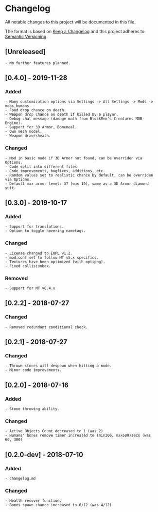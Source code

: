 # Changelog
All notable changes to this project will be documented in this file.

The format is based on [Keep a Changelog](http://keepachangelog.com/en/1.0.0/)
and this project adheres to [Semantic Versioning](https://semver.org/).


## [Unreleased]

	- No further features planned.



## [0.4.0] - 2019-11-28
### Added

	- Many customization options via Settings -> All Settings -> Mods -> mobs_humans
	- Food drop chance on death.
	- Weapon drop chance on death if killed by a player.
	- Debug chat message (damage math from BlockMen's Creatures MOB-Engine).
	- Support for 3D Armor, Bonemeal.
	- Own mesh model.
	- Weapon draw/sheath.

### Changed

	- Mod in basic mode if 3D Armor not found, can be overriden via Options.
	- Code split into different files.
	- Code improvements, bugfixes, additions, etc.
	- Random values set to realistic chance by default, can be overriden via Options.
	- Default max armor level: 37 (was 10), same as a 3D Armor diamond suit.



## [0.3.0] - 2019-10-17
### Added

	- Support for translations.
	- Option to toggle hovering nametags.

### Changed

	- License changed to EUPL v1.2.
	- mod.conf set to follow MT v5.x specifics.
	- Textures have been optimized (with optipng).
	- Fixed collisionbox.

### Removed

	- Support for MT v0.4.x



## [0.2.2] - 2018-07-27
### Changed

	- Removed redundant conditional check.



## [0.2.1] - 2018-07-27
### Changed

	- Thrown stones will despawn when hitting a node.
	- Minor code improvements.



## [0.2.0] - 2018-07-16
### Added

	- Stone throwing ability.

### Changed

	- Active Objects Count decreased to 1 (was 2)
	- Humans' bones remove timer increased to (min300, max600)secs (was 60, 300)



## [0.2.0-dev] - 2018-07-10
### Added

	- changelog.md

### Changed

	- Health recover function.
	- Bones spawn chance increased to 6/12 (was 4/12)
